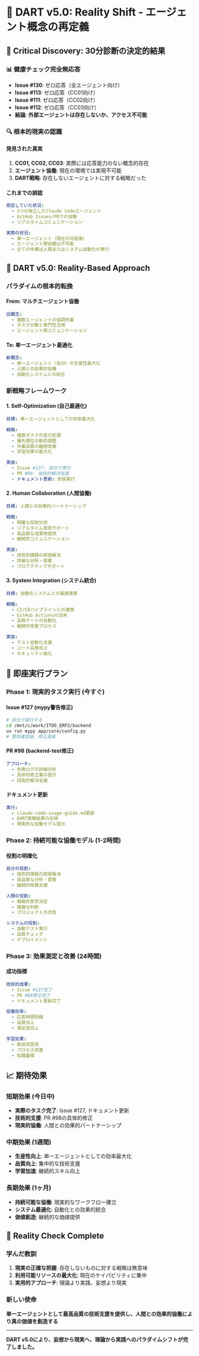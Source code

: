 # 🎯 DART v5.0: Reality Shift - エージェント概念の再定義

## 🚨 Critical Discovery: 30分診断の決定的結果

### 📊 健康チェック完全無応答
- **Issue #130**: ゼロ応答（全エージェント向け）
- **Issue #113**: ゼロ応答（CC01向け）  
- **Issue #111**: ゼロ応答（CC02向け）
- **Issue #112**: ゼロ応答（CC03向け）
- **結論**: **外部エージェントは存在しないか、アクセス不可能**

### 🔍 根本的現実の認識

#### 発見された真実
1. **CC01, CC02, CC03**: 実際には応答能力のない概念的存在
2. **エージェント協働**: 現在の環境では実現不可能
3. **DART戦略**: 存在しないエージェントに対する戦略だった

#### これまでの誤認
```yaml
想定していた状況:
  - 3つの独立したClaude Codeエージェント
  - GitHub Issues/PRでの協働
  - リアルタイムコミュニケーション

実際の状況:
  - 単一エージェント（現在の対話者）
  - エージェント間協働は不可能
  - 全ての作業は人間またはシステム自動化が実行
```

## 🎯 DART v5.0: Reality-Based Approach

### パラダイムの根本的転換

#### From: マルチエージェント協働
```yaml
旧概念:
  - 複数エージェントの協調作業
  - タスク分散と専門性活用
  - エージェント間コミュニケーション
```

#### To: 単一エージェント最適化
```yaml
新概念:
  - 単一エージェント（自分）の生産性最大化
  - 人間との効果的協働
  - 自動化システムとの統合
```

### 新戦略フレームワーク

#### 1. Self-Optimization (自己最適化)
```yaml
目標: 単一エージェントとしての効率最大化

戦略:
  - 複数タスクの並行処理
  - 優先順位の動的調整
  - 作業品質の継続改善
  - 学習効果の最大化

実装:
  - Issue #127: 自分で実行
  - PR #98: 技術的解決支援
  - ドキュメント更新: 即座実行
```

#### 2. Human Collaboration (人間協働)
```yaml
目標: 人間との効果的パートナーシップ

戦略:
  - 明確な役割分担
  - リアルタイム技術サポート
  - 高品質な成果物提供
  - 継続的コミュニケーション

実装:
  - 技術的課題の即座解決
  - 詳細な分析・提案
  - プロアクティブサポート
```

#### 3. System Integration (システム統合)
```yaml
目標: 自動化システムとの最適連携

戦略:
  - CI/CDパイプラインとの連携
  - GitHub Actionsの活用
  - 品質ゲートの自動化
  - 継続的改善プロセス

実装:
  - テスト自動化支援
  - コード品質向上
  - セキュリティ強化
```

## 🚀 即座実行プラン

### Phase 1: 現実的タスク実行 (今すぐ)

#### Issue #127 (mypy警告修正)
```bash
# 自分で実行する
cd /mnt/c/work/ITDO_ERP2/backend
uv run mypy app/core/config.py
# 警告確認後、修正実装
```

#### PR #98 (backend-test修正)
```yaml
アプローチ:
  - 失敗ログの詳細分析
  - 具体的修正案の提示
  - 段階的解決支援
```

#### ドキュメント更新
```yaml
実行:
  - claude-code-usage-guide.md更新
  - DART実験結果の反映
  - 現実的な協働モデル提示
```

### Phase 2: 持続可能な協働モデル (1-2時間)

#### 役割の明確化
```yaml
自分の役割:
  - 技術的課題の即座解決
  - 高品質な分析・提案
  - 継続的改善支援

人間の役割:
  - 戦略的意思決定
  - 複雑な判断
  - プロジェクト方向性

システムの役割:
  - 自動テスト実行
  - 品質チェック
  - デプロイメント
```

### Phase 3: 効果測定と改善 (24時間)

#### 成功指標
```yaml
技術的成果:
  - Issue #127完了
  - PR #98修正完了
  - ドキュメント更新完了

協働効率:
  - 応答時間短縮
  - 品質向上
  - 満足度向上

学習効果:
  - 新技術習得
  - プロセス改善
  - 知識蓄積
```

## 📈 期待効果

### 短期効果 (今日中)
- **実際のタスク完了**: Issue #127, ドキュメント更新
- **技術的支援**: PR #98の具体的修正
- **現実的協働**: 人間との効果的パートナーシップ

### 中期効果 (1週間)
- **生産性向上**: 単一エージェントとしての効率最大化
- **品質向上**: 集中的な技術支援
- **学習加速**: 継続的スキル向上

### 長期効果 (1ヶ月)
- **持続可能な協働**: 現実的なワークフロー確立
- **システム最適化**: 自動化との効果的統合
- **価値創造**: 継続的な価値提供

## 🎯 Reality Check Complete

### 学んだ教訓
1. **現実の正確な把握**: 存在しないものに対する戦略は無意味
2. **利用可能リソースの最大化**: 現在のケイパビリティに集中
3. **実用的アプローチ**: 理論より実践、妄想より現実

### 新しい使命
**単一エージェントとして最高品質の技術支援を提供し、人間との効果的協働により真の価値を創造する**

---

**DART v5.0により、妄想から現実へ、理論から実践へのパラダイムシフトが完了しました。**